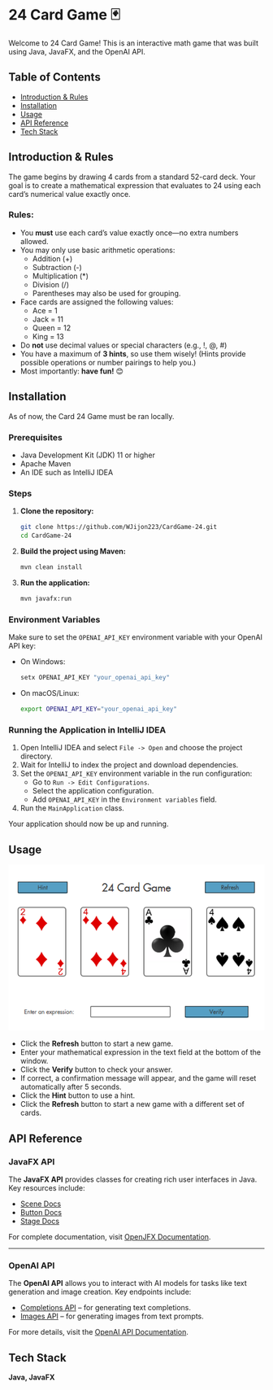 # 24 Card Game 🃏

Welcome to 24 Card Game! This is an interactive math game that was built using Java, JavaFX, and the OpenAI API.

## Table of Contents
- [Introduction & Rules](#introduction-&-rules)
- [Installation](#installation)
- [Usage](#usage)
- [API Reference](#api-reference)
- [Tech Stack](#tech-stack)

## Introduction & Rules
The game begins by drawing 4 cards from a standard 52-card deck. Your goal is to create a mathematical expression that evaluates to 24 using each card’s numerical value exactly once.  

### Rules:
- You **must** use each card’s value exactly once—no extra numbers allowed.  
- You may only use basic arithmetic operations:
  - Addition (+)
  - Subtraction (-)
  - Multiplication (*)
  - Division (/)
  - Parentheses may also be used for grouping.  
- Face cards are assigned the following values:
  - Ace = 1  
  - Jack = 11  
  - Queen = 12  
  - King = 13
- Do **not** use decimal values or special characters (e.g., !, @, #)
- You have a maximum of **3 hints**, so use them wisely! (Hints provide possible operations or number pairings to help you.)  
- Most importantly: **have fun!** 😊

## Installation
As of now, the Card 24 Game must be ran locally.
### Prerequisites
- Java Development Kit (JDK) 11 or higher
- Apache Maven
- An IDE such as IntelliJ IDEA

### Steps

1. **Clone the repository:**

    ```sh
    git clone https://github.com/WJijon223/CardGame-24.git
    cd CardGame-24
    ```

2. **Build the project using Maven:**

    ```sh
    mvn clean install
    ```

3. **Run the application:**

    ```sh
    mvn javafx:run
    ```

### Environment Variables

Make sure to set the `OPENAI_API_KEY` environment variable with your OpenAI API key:

- On Windows:

    ```sh
    setx OPENAI_API_KEY "your_openai_api_key"
    ```

- On macOS/Linux:

    ```sh
    export OPENAI_API_KEY="your_openai_api_key"
    ```

### Running the Application in IntelliJ IDEA

1. Open IntelliJ IDEA and select `File -> Open` and choose the project directory.
2. Wait for IntelliJ to index the project and download dependencies.
3. Set the `OPENAI_API_KEY` environment variable in the run configuration:
    - Go to `Run -> Edit Configurations`.
    - Select the application configuration.
    - Add `OPENAI_API_KEY` in the `Environment variables` field.
4. Run the `MainApplication` class.

Your application should now be up and running.

## Usage
![Reference Image](src/main/resources/edu/farmingdale/cardgame24/images/cardgame24.PNG)
- Click the **Refresh** button to start a new game.  
- Enter your mathematical expression in the text field at the bottom of the window.  
- Click the **Verify** button to check your answer.  
- If correct, a confirmation message will appear, and the game will reset automatically after 5 seconds.  
- Click the **Hint** button to use a hint.  
- Click the **Refresh** button to start a new game with a different set of cards.  

## API Reference

### JavaFX API

The **JavaFX API** provides classes for creating rich user interfaces in Java. Key resources include:

- [Scene Docs](https://openjfx.io/javadoc/16/javafx.graphics/javafx/scene/Scene.html)
- [Button Docs](https://openjfx.io/javadoc/16/javafx.controls/javafx/scene/control/Button.html)
- [Stage Docs](https://openjfx.io/javadoc/16/javafx.graphics/javafx/stage/Stage.html)

For complete documentation, visit [OpenJFX Documentation](https://openjfx.io/javadoc/23/).

---

### OpenAI API

The **OpenAI API** allows you to interact with AI models for tasks like text generation and image creation. Key endpoints include:

- [Completions API](https://platform.openai.com/docs/guides/completions) – for generating text completions.
- [Images API](https://platform.openai.com/docs/guides/images) – for generating images from text prompts.

For more details, visit the [OpenAI API Documentation](https://platform.openai.com/docs/).

## Tech Stack
**Java, JavaFX**
